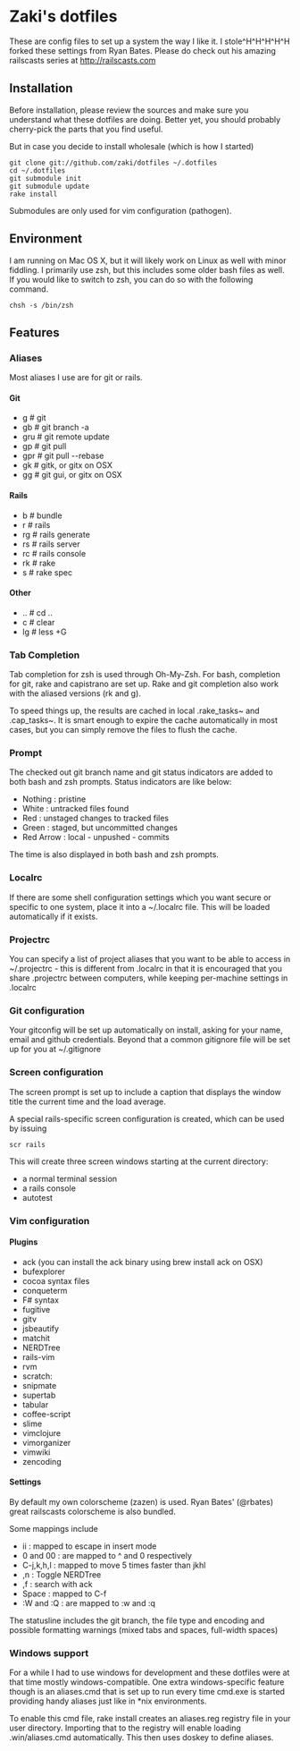 # Zaki's dotfiles

These are config files to set up a system the way I like it.
I stole^H^H^H^H^H forked these settings from Ryan Bates. Please
do check out his amazing railscasts series at http://railscasts.com

## Installation

  Before installation, please review the sources and make sure you
  understand what these dotfiles are doing. Better yet, you should
  probably cherry-pick the parts that you find useful.

  But in case you decide to install wholesale (which is how I started)

    git clone git://github.com/zaki/dotfiles ~/.dotfiles
    cd ~/.dotfiles
    git submodule init
    git submodule update
    rake install

Submodules are only used for vim configuration (pathogen).

## Environment

I am running on Mac OS X, but it will likely work on Linux as well with
minor fiddling. I primarily use zsh, but this includes some older bash
files as well. If you would like to switch to zsh, you can do so with
the following command.

    chsh -s /bin/zsh


## Features

### Aliases

Most aliases I use are for git or rails.

#### Git
* g       # git
* gb      # git branch -a
* gru     # git remote update
* gp      # git pull
* gpr     # git pull --rebase
* gk      # gitk, or gitx on OSX
* gg      # git gui, or gitx on OSX

#### Rails
* b       # bundle
* r       # rails
* rg      # rails generate
* rs      # rails server
* rc      # rails console
* rk      # rake
* s       # rake spec

#### Other
* ..      # cd ..
* c       # clear
* lg      # less +G

### Tab Completion

Tab completion for zsh is used through Oh-My-Zsh. For bash, completion
for git, rake and capistrano are set up. Rake and git completion also
work with the aliased versions (rk and g).

To speed things up, the results are cached in local .rake_tasks~ and
.cap_tasks~. It is smart enough to expire the cache automatically in
most cases, but you can simply remove the files to flush the cache.

### Prompt

The checked out git branch name and git status indicators are added to
both bash and zsh prompts. Status indicators are like below:

* Nothing   : pristine
* White     : untracked files found
* Red       : unstaged changes to tracked files
* Green     : staged, but uncommitted changes
* Red Arrow : local - unpushed - commits

The time is also displayed in both bash and zsh prompts.

### Localrc

If there are some shell configuration settings which you want secure or
specific to one system, place it into a ~/.localrc file. This will be
loaded automatically if it exists.

### Projectrc

You can specify a list of project aliases that you want to be able to access
in ~/.projectrc - this is different from .localrc in that it is encouraged
that you share .projectrc between computers, while keeping per-machine settings
in .localrc

### Git configuration

Your gitconfig will be set up automatically on install, asking for your
name, email and github credentials. Beyond that a common gitignore file
will be set up for you at ~/.gitignore

### Screen configuration

The screen prompt is set up to include a caption that displays the window
title the current time and the load average.

A special rails-specific screen configuration is created, which can be used
by issuing

    scr rails

This will create three screen windows starting at the current directory:
* a normal terminal session
* a rails console
* autotest

### Vim configuration

#### Plugins
* ack  (you can install the ack binary using brew install ack on OSX)
* bufexplorer
* cocoa syntax files
* conqueterm
* F# syntax
* fugitive
* gitv
* jsbeautify
* matchit
* NERDTree
* rails-vim
* rvm
* scratch:
* snipmate
* supertab
* tabular
* coffee-script
* slime
* vimclojure
* vimorganizer
* vimwiki
* zencoding

#### Settings

By default my own colorscheme (zazen) is used. Ryan Bates' (@rbates) great
railscasts colorscheme is also bundled.

Some mappings include
* ii        : mapped to escape in insert mode
* 0 and 00  : are mapped to ^ and 0 respectively
* C-j,k,h,l : mapped to move 5 times faster than jkhl
* ,n        : Toggle NERDTree
* ,f        : search with ack
* Space     : mapped to C-f
* :W and :Q : are mapped to :w and :q

The statusline includes the git branch, the file type and encoding and
possible formatting warnings (mixed tabs and spaces, full-width spaces)

### Windows support

For a while I had to use windows for development and these dotfiles were at
that time mostly windows-compatible. One extra windows-specific feature though
is an aliases.cmd that is set up to run every time cmd.exe is started
providing handy aliases just like in *nix environments.

To enable this cmd file, rake install creates an aliases.reg registry file
in your user directory. Importing that to the registry will enable loading
.win/aliases.cmd automatically. This then uses doskey to define aliases.
